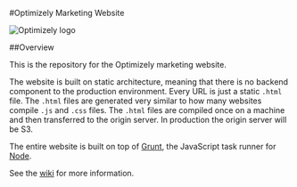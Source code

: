 #Optimizely Marketing Website

![Optimizely logo](http://styleguide.optimizely.com/img/logos/optimizely/blue/optimizely_logo_BLUE.svg)

##Overview

This is the repository for the Optimizely marketing website.

The website is built on static architecture, meaning that there is no backend component to the production environment. Every URL is just a static `.html` file. The `.html` files are generated very similar to how many websites compile `.js` and `.css` files. The `.html` files are compiled once on a machine and then transferred to the origin server. In production the origin server will be S3.

The entire website is built on top of [Grunt](http://gruntjs.com), the JavaScript task runner for [Node](http://nodejs.org).

See the [wiki](https://github.com/optimizely/marketing-website/wiki) for more information.
